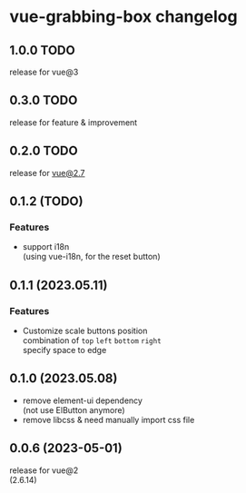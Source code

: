 # vue-grabbing-box changelog

## 1.0.0 TODO

release for vue@3

## 0.3.0 TODO

release for feature & improvement

## 0.2.0 TODO

release for vue@2.7

## 0.1.2 (TODO)

### Features

- support i18n  
  (using vue-i18n, for the reset button)

## 0.1.1 (2023.05.11)

### Features

- Customize scale buttons position  
  combination of `top` `left` `bottom` `right`  
  specify space to edge

## 0.1.0 (2023.05.08)

- remove element-ui dependency  
  (not use ElButton anymore)
- remove libcss & need manually import css file

## 0.0.6 (2023-05-01)

release for vue@2  
(2.6.14)
